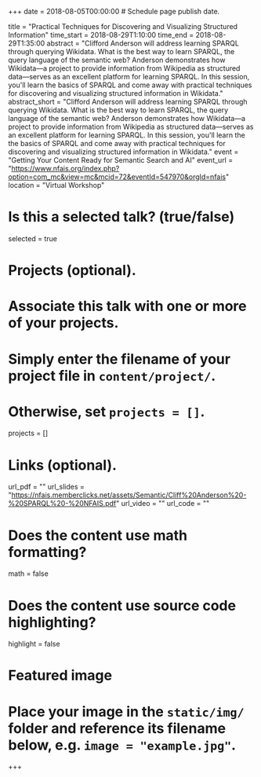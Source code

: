 +++
date = 2018-08-05T00:00:00  # Schedule page publish date.

title = "Practical Techniques for Discovering and Visualizing Structured Information"
time_start = 2018-08-29T1:10:00
time_end = 2018-08-29T1:35:00
abstract = "Clifford Anderson will address learning SPARQL through querying Wikidata. What is the best way to learn SPARQL, the query language of the semantic web? Anderson demonstrates how Wikidata—a project to provide information from Wikipedia as structured data—serves as an excellent platform for learning SPARQL. In this session, you'll learn the basics of SPARQL and come away with practical techniques for discovering and visualizing structured information in Wikidata."
abstract_short = "Clifford Anderson will address learning SPARQL through querying Wikidata. What is the best way to learn SPARQL, the query language of the semantic web? Anderson demonstrates how Wikidata—a project to provide information from Wikipedia as structured data—serves as an excellent platform for learning SPARQL. In this session, you'll learn the the basics of SPARQL and come away with practical techniques for discovering and visualizing structured information in Wikidata."
event = "Getting Your Content Ready for Semantic Search and AI"
event_url = "https://www.nfais.org/index.php?option=com_mc&view=mc&mcid=72&eventId=547970&orgId=nfais"
location = "Virtual Workshop"

# Is this a selected talk? (true/false)
selected = true

# Projects (optional).
#   Associate this talk with one or more of your projects.
#   Simply enter the filename of your project file in `content/project/`.
#   Otherwise, set `projects = []`.
projects = []

# Links (optional).
url_pdf = ""
url_slides = "https://nfais.memberclicks.net/assets/Semantic/Cliff%20Anderson%20-%20SPARQL%20-%20NFAIS.pdf"
url_video = ""
url_code = ""

# Does the content use math formatting?
math = false

# Does the content use source code highlighting?
highlight = false

# Featured image
# Place your image in the `static/img/` folder and reference its filename below, e.g. `image = "example.jpg"`.

+++
